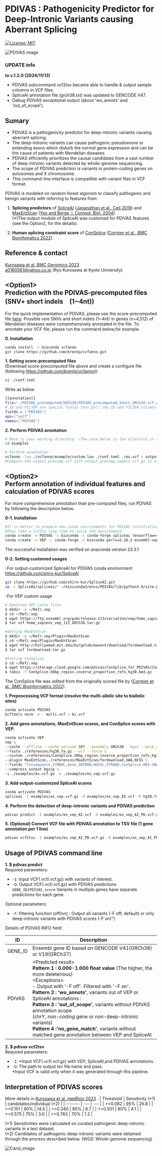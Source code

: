 # PDIVAS : Pathogenicity Predictor for Deep-Intronic Variants causing Aberrant Splicing
[![License: MIT](https://img.shields.io/badge/License-MIT-yellow.svg)](https://opensource.org/licenses/MIT)

![PDIVAS image](./PDIVAS_pictures_Github/PDIVAS_Graphical_abstract_final_github.png)


### UPDATE info
**to v.1.2.0 (2024/11/13)**
- PDIVAS subcommand vcf2tsv became able to handle & output sample columns in VCF files.
- SpliceAI annotation file (grch38.txt) was updated to GENCODE V47.
- Debug PDIVAS exceptional output (about 'wo_annots' and 'out_of_scope').

## Sumary
- PDIVAS is a pathogenicity predictor for deep-intronic variants causing aberrant splicing.
- The deep-intronic variants can cause pathogenic pseudoexons or extending exons which disturb the normal gene expression and can be the cause of patients with Mendelian diseases. 
- PDIVAS efficiently prioritizes the causal candidates from a vast number of deep-intronic variants detected by whole-genome sequencing. 
- The scope of PDIVAS prediction is variants in protein-coding genes on autosomes and X chromosome. 
- This command-line interface is compatible with variant files in VCF format. 
 
PDIVAS is modeled on random forest algorism to classify pathogenic and benign variants with referring to features from  
1) **Splicing predictors** of [SpliceAI](https://github.com/Illumina/SpliceAI) ([Jaganathan et al., Cell 2019](https://www.sciencedirect.com/science/article/pii/S0092867418316295?via%3Dihub)) and [MaxEntScan](http://hollywood.mit.edu/burgelab/maxent/Xmaxentscan_scoreseq.html) ([Yeo and Berge, j. Comput. Biol. 2004](https://www.liebertpub.com/doi/10.1089/1066527041410418?url_ver=Z39.88-2003&rfr_id=ori%3Arid%3Acrossref.org&rfr_dat=cr_pub++0pubmed))  
(*)The output module of SpliceAI was customed for PDIVAS features (see the Option2, for the details).
          
 2) **Human splicing constraint score** of [ConSplice](https://github.com/mikecormier/ConSplice) ([Cormier et al., BMC Bioinfomatics 2022](https://bmcbioinformatics.biomedcentral.com/articles/10.1186/s12859-022-05041-x)).

## Reference & contact
[Kurosawa et al. BMC Genomics 2023](https://doi.org/10.1186/s12864-023-09645-2)  
a0160561@yahoo.co.jp (Ryo Kurosawa at Kyoto University)

## \<Option1\><br>Prediction with the PDIVAS-precomputed files (SNV+ short indels　(1~4nt))
For the quick implementation of PDIVAS, please use the score-precomputed file [here](https://console.cloud.google.com/storage/browser/pdivas;tab=objects?project=vibrant-crawler-377901&prefix=&forceOnObjectsSortingFiltering=false&hl=ja).
Possible rare SNVs and short indels (1~4nt) in genes (n=4,512) of Mendelian diseases were comprehensively annotated in the file.
To annotate your VCF file, please run the command below,for example.

**0. Installation**
```sh
conda install -c bioconda vcfanno
git clone https://github.com/brentp/vcfanno.git
```
**1. Setting score-precomputed files**  
(Download score-precomputed file above and create a configure file (following https://github.com/brentp/vcfanno))
```sh
vi ./conf.toml
```
Write as below
```sh
[[annotation]]
file="./PDIVAS_precomputed/GRCh38/PDIVAS_precomputed_short_GRCh38.vcf.gz"
# ID and FILTER are special fields that pull the ID and FILTER columns from the VCF
fields = ["PDIVAS"]
ops=["self"]
names=["PDIVAS"]
```

**2. Perform PDIVAS annotation**   
```sh
# Move to your working directory. (The case below is the directory in this repository.)
cd examples

# Perform annotation
vcfanno -lua ./vcfanno/example/custom.lua ./conf.toml ./ex.vcf > output_precomp.vcf
#Compare the output_precomp.vcf with output_precomp_expect.vcf.gz to validate the successful annotation.
```

## \<Option2\><br>Perform annotation of individual features and calculation of PDIVAS scores 
For more comprehensive annotation than pre-computed files, run PDIVAS by following the description below.

**0-1. Installation**
```sh
#It is better to prepare new conda environments for PDIVAS installation.
#They take a little long time to solve the environment.
conda create -n PDIVAS -c bioconda -c conda-forge spliceai tensorflow==2.6.2 pdivas bcftools vcfanno
conda create -n VEP -c conda-forge -c bioconda perl==5.26.2 ensembl-vep==105
```
The successful installation was verified on anaconda version 23.3.1

**0-2. Setting customed usages**

-For output-customized SpliceAI for PDIVAS conda environment   
https://github.com/shiro-kur/SpliceAI
```sh
git clone https://github.com/shiro-kur/SpliceAI.git
cp -r SpliceAI/spliceai/* ~/miniconda3/envs/PDIVAS/lib/python3.9/site-packages/spliceai/
```

-For VEP custom usage
```sh
# Download VEP cache files
$ mkdir -p ~/Ref/.vep
$ cd ~/Ref/.vep
$ wget https://ftp.ensembl.org/pub/release-113/variation/vep/homo_sapiens_vep_113_GRCh38.tar.gz
$ tar xzf homo_sapiens_vep_113_GRCh38.tar.gz

#Setting MaxEntScan
$ mkdir -p ~/Ref/.vep/Plugin/MaxEntScan
$ cd ~/Ref/.vep/Plugin/MaxEntScan
$ wget http://hollywood.mit.edu/burgelab/maxent/download/fordownload.tar.gz
$ tar xzf fordownload.tar.gz

#Setting ConSplice
$ cd ~/Ref/.vep
$ wget https://storage.cloud.google.com/pdivas/ConSplice_for_PDIVAS/ConSplice.50bp_region.inverse_proportion_refo_hg38.bed.gz
$ tabix -f ConSplice.50bp_region.inverse_proportion_refo_hg38.bed.gz
```
The ConSplice file was edited from the originally scored file by ([Cormier et al., BMC Bioinformatics 2022](https://home.chpc.utah.edu/~u1138933/ConSplice/best_splicing_constraint_model/)).

**1. Preprocessing VCF format (resolve the multi-allelic site to biallelic sites)**
```sh
conda activate PDIVAS
bcftools norm -m - multi.vcf > bi.vcf
```

**2. Add gene annotations, MaxEntScan scores, and ConSplice scores with VEP.**
```sh
conda activate VEP
vep \
--cache --offline --cache_version 107 --assembly GRCh38 --hgvs --pick_allele_gene \
--fasta ./references/hg38.fa.gz --vcf --force \
--custom ./references/ConSplice.50bp_region.inverse_proportion_refo_hg38.bed.gz,ConSplice,bed,overlap,0 \
--plugin MaxEntScan,./references/MaxEntScan/fordownload,SWA,NCSS \
--fields "Consequence,SYMBOL,Gene,INTRON,HGVSc,STRAND,ConSplice,MES-SWA_acceptor_diff,MES-SWA_acceptor_alt,MES-SWA_donor_diff,MES-SWA_donor_alt" \
--compress_output bgzip \
-i ./examples/ex.vcf.gz -o ./examples/ex_vep.vcf.gz
```

**3. Add output-customized SpliceAI scores**
```sh
conda activate PDIVAS
spliceai -I examples/ex_vep.vcf.gz -O examples/ex_vep_AI.vcf -R hg38.fa -A grch38 -D 300 -M 1
```

**4. Perform the detection of deep-intronic variants and PDIVAS prediction**
```sh
pdivas predict -I examples/ex_vep_AI.vcf -O examples/ex_vep_AI_PD.vcf.gz -F off
```
**5. (Optional) Convert VCF file with PDIVAS annotation to TSV file (1 gene annotation per 1 line)**
```sh
pdivas vcf2tsv -I examples/ex_vep_AI_PD.vcf.gz -O examples/ex_vep_AI_PD.tsv
```

## Usage of PDIVAS command line
**1. $ pdivas predict**  
Required parameters:
 - ```-I```: Input VCF(.vcf/.vcf.gz) with variants of interest.
 - ```-O```: Output VCF(.vcf/.vcf.gz) with PDIVAS predictions `GENE_ID|PDIVAS_score` Variants in multiple genes have separate predictions for each gene.
 
Optional parameters:
 - ```-F```: filtering function (off/on) : Output all variants (-F off; default) or only deep-intronic variants with PDIVAS scores (-F on)")
 
 Details of PDIVAS INFO field:

|    ID    | Description |
| -------- | ----------- |
|  GENE_ID  | Ensembl gene ID based on GENCODE V41(GRCh38) or V19(GRCh37) |
|  PDIVAS  | \<Predicted result\> <br> **Pattern 1 : 0.000-1.000 float value**  (The higher, the more deleterious) <br> \<Exceptions\> <br> - Output with '-F off'. Filtered with '-F on'. <br> **Pattern 2 : 'wo_annots'**, variants out of VEP or SpliceAI annotations : <br>**Pattern 3 : 'out_of_scope'**, variants without PDIVAS annotation scope<br>       (chrY, non-coding gene or non-deep-intronic variants)　<br>**Pattern 4 :'no_gene_match'**, variants without matched gene annotation between VEP and SpliceAI|

**2. $ pdivas vcf2tsv**  
Required parameters:
 - ```-I```: *Input VCF(.vcf/.vcf.gz) with VEP, SpliceAI,and PDIVAS annotations.
 - ```-O```: The path to output tsv file name and pass.  
 *Input VCF is valid only when it was generated through this pipeline.

## Interpretation of PDIVAS scores
More details in [Kurosawa et al. medRxiv 2023](https://www.medrxiv.org/content/10.1101/2023.03.20.23287464v2)  .
| Threshold | Sensitivity (*1) | candidates/individual (*2) |
| ------- | --- | --- |
| >=0.082 | 95% | 26.8 |
| >=0.151 | 90% | 14.5 |
| >=0.340 | 85% | 6.7 |
| >=0.501 | 80% | 4.1 |
| >=0.575 | 75% | 3.0	|
| >=0.763 | 70% | 1.2 |

(*1) Sensitivities were calculated on curated pathogenic deep-intronic variants in a test dataset.  
(*2) Candidates of pathogenic deep-intronic variants were obtained through the process described below. (WGS: Whole-genome sequencing)

![Cand_image](./PDIVAS_pictures_Github/Candidates..png)
